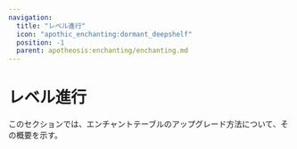 ```yaml
---
navigation:
  title: "レベル進行"
  icon: "apothic_enchanting:dormant_deepshelf"
  position: -1
  parent: apotheosis:enchanting/enchanting.md
---
```


# レベル進行

このセクションでは、エンチャントテーブルのアップグレード方法について、その概要を示す。

<SubPages />